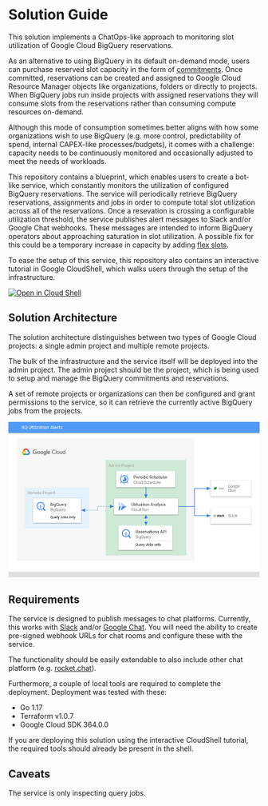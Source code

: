 <!-- 
Copyright 2021 Google LLC

Licensed under the Apache License, Version 2.0 (the "License");
you may not use this file except in compliance with the License.
You may obtain a copy of the License at

    https://www.apache.org/licenses/LICENSE-2.0

Unless required by applicable law or agreed to in writing, software
distributed under the License is distributed on an "AS IS" BASIS,
WITHOUT WARRANTIES OR CONDITIONS OF ANY KIND, either express or implied.
See the License for the specific language governing permissions and
limitations under the License.
-->

# Solution Guide

This solution implements a ChatOps-like approach to monitoring slot utilization of Google Cloud BigQuery reservations.

As an alternative to using BigQuery in its default on-demand mode, users can purchase reserved slot capacity in the form of [commitments](https://cloud.google.com/bigquery/docs/reservations-intro). Once committed, reservations can be created and assigned to Google Cloud Resource Manager objects like organizations, folders or directly to projects. When BigQuery jobs run inside projects with assigned reservations they will consume slots from the reservations rather than consuming compute resources on-demand.

Although this mode of consumption sometimes better aligns with how some organizations wish to use BigQuery (e.g. more control, predictability of spend, internal CAPEX-like processes/budgets), it comes with a challenge: capacity needs to be continuously monitored and occasionally adjusted to meet the needs of workloads.

This repository contains a blueprint, which enables users to create a bot-like service, which constantly monitors the utilization of configured BigQuery reservations. The service will periodically retrieve BigQuery reservations, assignments and jobs in order to compute total slot utilization across all of the reservations. Once a resevation is crossing a configurable utilization threshold, the service publishes alert messages to Slack and/or Google Chat webhooks. These messages are intended to inform BigQuery operators about approaching saturation in slot utilization. A possible fix for this could be a temporary increase in capacity by adding [flex slots](https://cloud.google.com/blog/products/data-analytics/introducing-bigquery-flex-slots).

To ease the setup of this service, this repository also contains an interactive tutorial in Google CloudShell, which walks users through the setup of the infrastructure.

[![Open in Cloud Shell](https://gstatic.com/cloudssh/images/open-btn.svg)](https://ssh.cloud.google.com/cloudshell/editor?cloudshell_git_repo=https%3A%2F%2Fgithub.com%2FGoogleCloudPlatform%2Fbq-utilization-alerts.git&cloudshell_git_branch=main&cloudshell_tutorial=TUTORIAL.md)

## Solution Architecture

The solution architecture distinguishes between two types of Google Cloud projects: a single admin project and multiple remote projects.

The bulk of the infrastructure and the service itself will be deployed into the admin project. The admin project should be the project, which is being used to setup and manage the BigQuery commitments and reservations.

A set of remote projects or organizations can then be configured and grant permissions to the service, so it can retrieve the currently active BigQuery jobs from the projects.

![Architecture](./architecture.png)

## Requirements

The service is designed to publish messages to chat platforms. Currently, this works with [Slack](https://slack.com) and/or [Google Chat](https://chat.google.com). You will need the ability to create pre-signed webhook URLs for chat rooms and configure these with the service.

The functionality should be easily extendable to also include other chat platform (e.g. [rocket.chat](https://rocket.chat)).

Furthermore, a couple of local tools are required to complete the deployment. Deployment was tested with these:

- Go 1.17
- Terraform v1.0.7
- Google Cloud SDK 364.0.0

If you are deploying this solution using the interactive CloudShell tutorial, the required tools should already be present in the shell.

## Caveats

The service is only inspecting query jobs.
